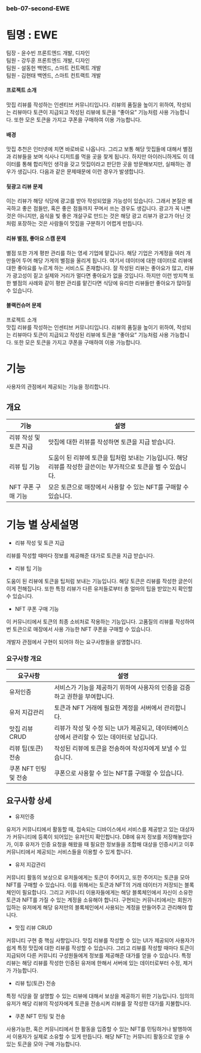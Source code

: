 ### beb-07-second-EWE

# 팀명 : EWE

팀장 - 윤수빈 프론트엔드 개발, 디자인<br>
팀원 - 강두훈 프론트엔드 개발, 디자인<br>
팀원 - 설동헌 백엔드, 스마트 컨트랙트 개발<br>
팀원 - 김현태 백엔드, 스마트 컨트랙트 개발<br>

#### 프로젝트 소개
맛집 리뷰를 작성하는 인센티브 커뮤니티입니다. 리뷰의 품질을 높이기 위하여, 작성되는 리뷰마다 토큰이 지급되고 작성된 리뷰에 토큰을 “좋아요” 기능처럼 사용 가능합니다. 
또한 모은 토큰을 가지고 쿠폰을 구매하여 이용 가능합니다.

#### 배경
맛집 추천은 인터넷에 치면 바로바로 나옵니다. 그리고 보통 해당 맛집들에 대해서 별점과 리뷰들을 보며 식사나 디저트를 먹을 곳을 찾게 됩니다. 하지만 아이러니하게도 이 데이터를 통해 합리적인 생각을 갖고 맛집이라고 판단한 곳을 방문해보지만, 실패하는 경우가 생깁니다. 다음과 같은 문제때문에 이런 경우가 발생합니다.

#### 뒷광고 리뷰 문제
이는 리뷰가 해당 식당에 광고를 받아 작성되었을 가능성이 있습니다. 그래서 본질은 왜곡하고 좋은 점들만, 혹은 좋은 점들까지 꾸며서 쓰는 경우도 생깁니다. 광고가 꼭 나쁜것은 아니지만, 음식을 빛 좋은 개살구로 만드는 것은 해당 광고 리뷰가 광고가 아닌 것처럼 포장하는 것은 사람들이 맛집을 구분하기 어렵게 만듭니다. 

#### 리뷰 별점, 좋아요 스캠 문제
별점 또한 가게 평판 관리를 하는 영세 기업에 맡깁니다. 해당 기업은 가계정을 여러 개 만들어 두어 해당 가게의 별점을 올리게 됩니다. 여기서 데이터에 대한 데이터로 리뷰에 대한 좋아요를 누르게 하는 서비스도 존재합니다. 잘 작성된 리뷰는 좋아요가 많고, 리뷰가 광고성이 짙고 실제와 거리가 멀다면 좋아요가 없을 것입니다. 하지만 이런 방지책 또한 별점의 사례와 같이 평판 관리를 맡긴다면 식당에 유리한 리뷰들만 좋아요가 많아질 수 있습니다.

#### 블랙컨슈머 문제
프로젝트 소개<br>
맛집 리뷰를 작성하는 인센티브 커뮤니티입니다. 리뷰의 품질을 높이기 위하여, 작성되는 리뷰마다 토큰이 지급되고 작성된 리뷰에 토큰을 “좋아요” 기능처럼 사용 가능합니다. 
또한 모은 토큰을 가지고 쿠폰을 구매하여 이용 가능합니다.

# 기능

사용자의 관점에서 제공되는 기능을 정리합니다.

## 개요

| 기능 | 설명 |
| --- | --- |
| 리뷰 작성 및 토큰 지급 | 맛집에 대한 리뷰를 작성하면 토큰을 지급 받습니다. |
| 리뷰 팁 기능 | 도움이 된 리뷰에 토큰을 팁처럼 보내는 기능입니다. 해당 리뷰를 작성한 글쓴이는 부가적으로 토큰을 벌 수 있습니다. |
| NFT 쿠폰 구매 기능 | 모은 토큰으로 매장에서 사용할 수 있는 NFT를 구매할 수 있습니다. |

# 기능 별 상세설명

- 리뷰 작성 및 토큰 지급

리뷰를 작성할 때마다 정보를 제공해준 대가로 토큰을 지급 받습니다.

- 리뷰 팁 기능

도움이 된 리뷰에 토큰을 팁처럼 보내는 기능입니다. 해당 토큰은 리뷰를 작성한 글쓴이이게 전해집니다.  또한 특정 리뷰가 다른 유저들로부터 총 얼마의 팁을 받았는지 확인할 수 있습니다. 

- NFT 쿠폰 구매 기능

이 커뮤니티에서 토큰의 최종 소비처로 작용하는 기능입니다. 고품질의 리뷰를 작성하여 번 토큰으로 매장에서 사용 가능한 NFT 쿠폰을 구매할 수 있습니다.


개발자 관점에서 구현이 되어야 하는 요구사항들을 설명합니다.

### 요구사항 개요

| 요구사항 | 설명 |
| --- | --- |
| 유저인증 | 서비스가 기능을 제공하기 위하여 사용자의 인증을 검증하고 권한을 부여합니다. |
| 유저 지갑관리 | 토큰과 NFT 거래에 필요한 계정을 서버에서 관리합니다. |
| 맛집 리뷰 CRUD | 리뷰가 작성 및 수정 되는 UI가 제공되고, 데이터베이스 상에서 관리할 수 있는 데이터로 남깁니다. |
| 리뷰 팁(토큰) 전송 | 작성된 리뷰에 토큰을 전송하여 작성자에게 보낼 수 있습니다. |
| 쿠폰 NFT 민팅 및 전송 | 쿠폰으로 사용할 수 있는 NFT를 구매할 수 있습니다. |


## 요구사항 상세



- 유저인증

유저가 커뮤니티에서 활동할 때, 접속되는 디바이스에서 서비스를 제공받고 있는 대상자가 커뮤니티에 등록이 되어있는 유저인지 확인합니다.  DB에 유저 정보를 저장해놓았다가, 이후 유저가 인증 요청을 해왔을 때 필요한 정보들을 조합해 대상을 인증시키고 이후 커뮤니티에서 제공되는 서비스들을 이용할 수 있게 합니다.

- 유저 지갑관리

커뮤니티 활동의 보상으로 유저들에게는 토큰이 주어지고, 또한 주어지는 토큰을 모아 NFT를 구매할 수 있습니다. 이를 위해서는 토큰과 NFT의 거래 데이터가 저장되는 블록체인이 필요합니다. 그리고 커뮤니티 이용자들에게는 해당 블록체인에서 자신이 소유한 토큰과 NFT를 가질 수 있는 계정을 소유해야 합니다. 구현되는 커뮤니티에서는 회원가입하는 유저에게 해당 유저만의 블록체인에서 사용되는 계정을 만들어주고 관리해야 합니다.

- 맛집 리뷰 CRUD

커뮤니티 구현 중 핵심 사항입니다. 맛집 리뷰를 작성할 수 있는 UI가 제공되어 사용자가 쉽게 특정 맛집에 대한 리뷰를 작성할 수 있습니다. 그리고 리뷰를 작성할 때마다 토큰이 지급되어 다른 커뮤니티 구성원들에게 정보를 제공해준 대가를 얻을 수 있습니다. 특정 리뷰는 해당 리뷰를 작성한 인증된 유저에 한해서 서버에 있는 데이터로부터 수정, 제거가 가능합니다.

- 리뷰 팁(토큰) 전송

특정 식당을 잘 설명할 수 있는 리뷰에 대해서 보상을 제공하기 위한 기능입니다. 임의의 유저가 해당 리뷰의 작성자에게 토큰을 전송시켜 리뷰를 잘 작성한 대가를 지불합니다.

- 쿠폰 NFT 민팅 및 전송

사용가능한, 혹은 커뮤니티에서 한 활동을 입증할 수 있는 NFT를 민팅하거나 발행하여서 이용자가 실제로 소유할 수 있게 만듭니다. 해당 NFT는 커뮤니티 활동으로 얻을 수 있는 토큰을 모아 구매 가능합니다.
